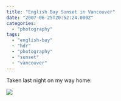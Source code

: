 ```yaml
---
title: "English Bay Sunset in Vancouver"
date: "2007-06-25T20:52:24.000Z"
categories: 
  - "photography"
tags: 
  - "english-bay"
  - "hdr"
  - "photography"
  - "sunset"
  - "vancouver"
---
```


Taken last night on my way home:

[![](http://farm2.static.flickr.com/1370/623510799_a89c502fb4.jpg?v=0)](http://www.flickr.com/photos/duanestorey/623510799/)
